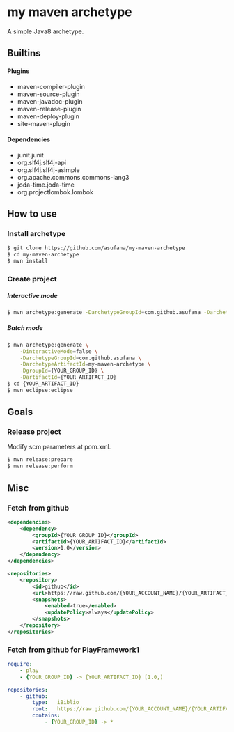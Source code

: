 
# my maven archetype

A simple Java8 archetype.



## Builtins

#### Plugins

- maven-compiler-plugin
- maven-source-plugin
- maven-javadoc-plugin
- maven-release-plugin
- maven-deploy-plugin
- site-maven-plugin

#### Dependencies

- junit.junit
- org.slf4j.slf4j-api
- org.slf4j.slf4j-asimple
- org.apache.commons.commons-lang3
- joda-time.joda-time
- org.projectlombok.lombok




## How to use

### Install archetype

```sh
$ git clone https://github.com/asufana/my-maven-archetype
$ cd my-maven-archetype
$ mvn install
```

### Create project

##### Interactive mode

```sh
$ mvn archetype:generate -DarchetypeGroupId=com.github.asufana -DarchetypeArtifactId=my-maven-archetype -DarchetypeVersion=1.0
```

##### Batch mode

```sh
$ mvn archetype:generate \
	-DinteractiveMode=false \
	-DarchetypeGroupId=com.github.asufana \
	-DarchetypeArtifactId=my-maven-archetype \
	-DgroupId={YOUR_GROUP_ID} \
	-DartifactId={YOUR_ARTIFACT_ID}
$ cd {YOUR_ARTIFACT_ID}
$ mvn eclipse:eclipse
```



## Goals

### Release project

Modify scm parameters at pom.xml.

```sh
$ mvn release:prepare
$ mvn release:perform
```



## Misc

### Fetch from github

```xml
<dependencies>
    <dependency>
        <groupId>{YOUR_GROUP_ID}</groupId>
        <artifactId>{YOUR_ARTIFACT_ID}</artifactId>
        <version>1.0</version>
    </dependency>
</dependencies>

<repositories>
    <repository>
        <id>github</id>
        <url>https://raw.github.com/{YOUR_ACCOUNT_NAME}/{YOUR_ARTIFACT_ID}/mvn-repo/</url>
        <snapshots>
            <enabled>true</enabled>
            <updatePolicy>always</updatePolicy>
        </snapshots>
    </repository>
</repositories>
```

### Fetch from github for PlayFramework1

```yaml
require:
    - play
    - {YOUR_GROUP_ID} -> {YOUR_ARTIFACT_ID} [1.0,)

repositories:
    - github:
        type:   iBiblio
        root:   https://raw.github.com/{YOUR_ACCOUNT_NAME}/{YOUR_ARTIFACT_ID}/mvn-repo/
        contains:
            - {YOUR_GROUP_ID} -> *
```
